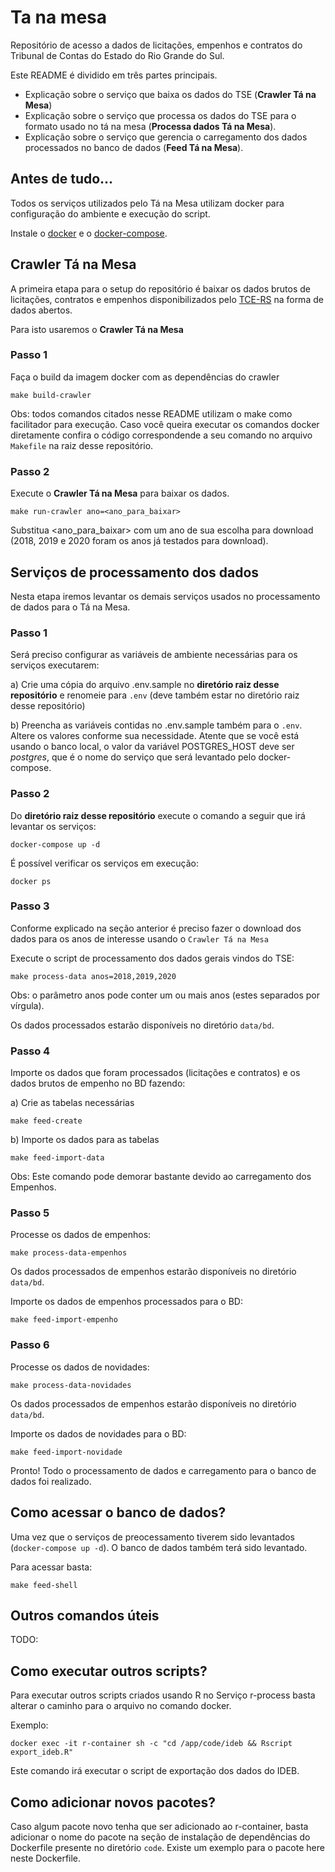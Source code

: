 # Ta na mesa

Repositório de acesso a dados de licitações, empenhos e contratos do Tribunal de Contas do Estado do Rio Grande do Sul.

Este README é dividido em três partes principais. 
 - Explicação sobre o serviço que baixa os dados do TSE (**Crawler Tá na Mesa**)
 - Explicação sobre o serviço que processa os dados do TSE para o formato usado no tá na mesa (**Processa dados Tá na Mesa**).
 - Explicação sobre o serviço que gerencia o carregamento dos dados processados no banco de dados (**Feed Tá na Mesa**).

## Antes de tudo...

Todos os serviços utilizados pelo Tá na Mesa utilizam docker para configuração do ambiente e execução do script. 

Instale o [docker](https://docs.docker.com/install/) e o [docker-compose](https://docs.docker.com/compose/install/).

## Crawler Tá na Mesa

A primeira etapa para o setup do repositório é baixar os dados brutos de licitações, contratos e empenhos disponibilizados pelo [TCE-RS](http://dados.tce.rs.gov.br/) na forma de dados abertos.

Para isto usaremos o **Crawler Tá na Mesa**

### Passo 1
Faça o build da imagem docker com as dependências do crawler

```
make build-crawler
```

Obs: todos comandos citados nesse README utilizam o make como facilitador para execução. Caso você queira executar os comandos docker diretamente confira o código correspondende a seu comando no arquivo `Makefile` na raiz desse repositório.


### Passo 2
Execute o **Crawler Tá na Mesa** para baixar os dados.

```
make run-crawler ano=<ano_para_baixar>
```

Substitua <ano_para_baixar> com um ano de sua escolha para download (2018, 2019 e 2020 foram os anos já testados para download).

## Serviços de processamento dos dados

Nesta etapa iremos levantar os demais serviços usados no processamento de dados para o Tá na Mesa.

### Passo 1

Será preciso configurar as variáveis de ambiente necessárias para os serviços executarem:

a) Crie uma cópia do arquivo .env.sample no **diretório raiz desse repositório** e renomeie para `.env` (deve também estar no diretório raiz desse repositório)

b) Preencha as variáveis contidas no .env.sample também para o `.env`. Altere os valores conforme sua necessidade. Atente que se você está usando o banco local, o valor da variável POSTGRES_HOST deve ser *postgres*, que é o nome do serviço que será levantado pelo docker-compose.

### Passo 2

Do **diretório raiz desse repositório** execute o comando a seguir que irá levantar os serviços:

```
docker-compose up -d
```

É possível verificar os serviços em execução:

```
docker ps
```

### Passo 3
Conforme explicado na seção anterior é preciso fazer o download dos dados para os anos de interesse usando o `Crawler Tá na Mesa`

Execute o script de processamento dos dados gerais vindos do TSE:

```
make process-data anos=2018,2019,2020
```

Obs: o parâmetro anos pode conter um ou mais anos (estes separados por vírgula).

Os dados processados estarão disponíveis no diretório `data/bd`.

### Passo 4

Importe os dados que foram processados (licitações e contratos) e os dados brutos de empenho no BD fazendo:

a) Crie as tabelas necessárias

```
make feed-create
```

b) Importe os dados para as tabelas

```
make feed-import-data
```
Obs: Este comando pode demorar bastante devido ao carregamento dos Empenhos.

### Passo 5

Processe os dados de empenhos:

```
make process-data-empenhos
```
Os dados processados de empenhos estarão disponíveis no diretório `data/bd`.

Importe os dados de empenhos processados para o BD:

```
make feed-import-empenho
```

### Passo 6

Processe os dados de novidades:

```
make process-data-novidades
```
Os dados processados de empenhos estarão disponíveis no diretório `data/bd`.

Importe os dados de novidades para o BD:

```
make feed-import-novidade
```

Pronto! Todo o processamento de dados e carregamento para o banco de dados foi realizado.

## Como acessar o banco de dados?

Uma vez que o serviços de preocessamento tiverem sido levantados (`docker-compose up -d`). O banco de dados também terá sido levantado.

Para acessar basta:

```
make feed-shell
```

## Outros comandos úteis

TODO:


## Como executar outros scripts?

Para executar outros scripts criados usando R no Serviço r-process basta alterar o caminho para o arquivo no comando docker.

Exemplo:
```
docker exec -it r-container sh -c "cd /app/code/ideb && Rscript export_ideb.R"
```

Este comando irá executar o script de exportação dos dados do IDEB.

## Como adicionar novos pacotes?
Caso algum pacote novo tenha que ser adicionado ao r-container, basta adicionar o nome do pacote na seção de instalação de dependências do Dockerfile presente no diretório `code`. Existe um exemplo para o pacote here neste Dockerfile.
